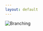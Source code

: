 ```yaml
---
layout: default
---
```



![Branching](https://github.com/mariegold/datastory/tree/michael/assets/img/pair_plot.png)
